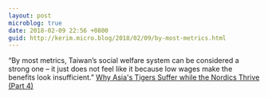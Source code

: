 ```yaml
---
layout: post
microblog: true
date: 2018-02-09 22:56 +0800
guid: http://kerim.micro.blog/2018/02/09/by-most-metrics.html
---
```

“By most metrics, Taiwan’s social welfare system can be considered a strong one – it just does not feel like it because low wages make the benefits look insufficient.” [Why Asia's Tigers Suffer while the Nordics Thrive (Part 4)](https://international.thenewslens.com/article/89138)
